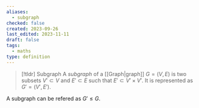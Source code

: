 ```yaml
---
aliases:
  - subgraph
checked: false
created: 2023-09-26
last_edited: 2023-11-11
draft: false
tags:
  - maths
type: definition
---
```

> [!tldr] Subgraph
> A *subgraph* of a [[Graph|graph]] $G = (V,E)$ is two subsets $V' \subset V$ and $E' \subset E$ such that $E' \subset V' \times V'$. It is represented as $G' = (V', E')$.

A subgraph can be refered as $G' \leq G$.
